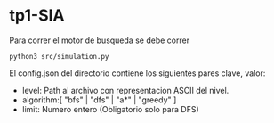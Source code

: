 # tp1-SIA

Para correr el motor de busqueda se debe correr

``python3 src/simulation.py``

El config.json del directorio contiene los siguientes pares clave, valor:


- level: Path al archivo con representacion ASCII del nivel.
- algorithm:[ "bfs" | "dfs" | "a*" | "greedy" ]
- limit: Numero entero (Obligatorio solo para DFS)